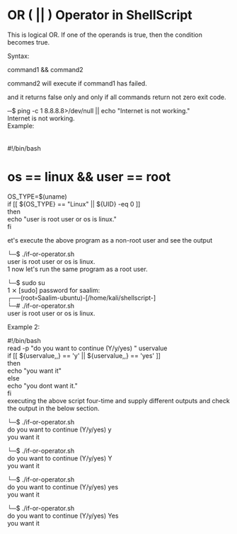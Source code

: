 <h1>  OR ( || ) Operator in ShellScript</h1>

<p>
This is logical OR. If one of the operands is true, then the condition becomes true.<br>

Syntax:<br>

command1 && command2<br>


command2 will execute if command1 has failed.<br>

and it returns false only and only if all commands return not zero exit code.<br>

─$ ping -c 1 8.8.8.8>/dev/null || echo "Internet is not working."<br>
Internet is not working.<br>
Example:<br>
<br><br>
#!/bin/bash<br>
# os == linux && user == root<br>
OS_TYPE=$(uname)<br>
if [[ ${OS_TYPE} == "Linux" || ${UID} -eq 0 ]]<br>
then<br>
  echo "user is root user or os is linux."<br>
fi
<br>

et's execute the above program as a non-root user and see the output<br>


└─$ ./if-or-operator.sh<br>
user is root user or os is linux.        <br>                                                        1
now let's run the same program as a root user.<br>


└─$ sudo su        <br>                                                               1 ⨯
[sudo] password for saalim:<br>
┌──(root💀Saalim-ubuntu)-[/home/kali/shellscript-]<br>
└─# ./if-or-operator.sh<br>
user is root user or os is linux.<br>

Example 2:<br>

#!/bin/bash<br>
read -p "do you want to continue (Y/y/yes) " uservalue<br>
if [[ ${uservalue,,} == 'y' || ${uservalue,,} == 'yes' ]]<br>
then<br>
  echo "you want it"<br>
else<br>
  echo "you dont want it."<br>
fi<br>
executing the above script four-time and supply different outputs and check the output in the below section.<br>


└─$ ./if-or-operator.sh<br>
do you want to continue (Y/y/yes) y<br>
you want it<br>


└─$ ./if-or-operator.sh<br>
do you want to continue (Y/y/yes) Y<br>
you want it<br>


└─$ ./if-or-operator.sh<br>
do you want to continue (Y/y/yes) yes<br>
you want it<br>


└─$ ./if-or-operator.sh<br>
do you want to continue (Y/y/yes) Yes<br>
you want it<br>





</p>
